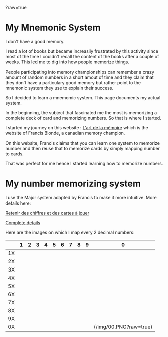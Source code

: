 ?raw=true
# My Mnemonic System

I don't have a good memory.

I read a lot of books but became increasily frustrated by this activity since most of the time I couldn't recall the content of the books after a couple of weeks. This led me to dig into how people memorize things. 

People participating into memory championships can remember a crazy amount of random numbers in a short amout of time and they claim that they don't have a particulary good memory but rather point to the mnemonic system they use to explain their success.

So I decided to learn a mnemomic system. This page documents my actual system.

In the beginning, the subject that fascinated me the most is memorizing a complete deck of card and memorizing numbers. So that is where I started.

I started my journey on this website : [L'art de la mémoire](https://www.artdelamemoire.org/) which is the website of Francis Blonde, a canadian memory champion.

On this website, Francis claims that you can learn one system to memorize number and then reuse that to memorize cards by simply mapping number to cards.

That was perfect for me hence I started learning how to memorize numbers.

# My number memorizing system
I use the Major system adapted by Francis to make it more intuitive. More details here:

[Retenir des chiffres et des cartes à jouer ](https://www.artdelamemoire.org/retenir-des-chiffres-et-des-cartes-jouer/)

[Complete details](https://docs.google.com/document/d/1QAW72GMid9hW5Os9eqFGvybI4QeiUKoVfiUR5uXqORY/edit?usp=sharing) 

Here are the images on which I map every 2 decimal numbers:

|   	  | 1 	|  2 	| 3  	| 4  	| 5  	| 6  	| 7  	| 8  	| 9  	| 0  	|
|---	  |---	|---	|---	|---	|---	|---	|---	|---	|---	|---	|
|  1X 	|   	|   	|   	|   	|   	|   	|   	|   	|   	|   	|
|  2X	  |   	|   	|   	|   	|   	|   	|   	|   	|   	|   	|
|  3X 	|   	|   	|   	|   	|   	|   	|   	|   	|   	|   	|
|  4X 	|   	|   	|   	|   	|   	|   	|   	|   	|   	|   	|
|  5X 	|   	|   	|   	|   	|   	|   	|   	|   	|   	|   	|
|  6X	  |   	|   	|   	|   	|   	|   	|   	|   	|   	|   	|
|  7X 	|   	|   	|   	|   	|   	|   	|   	|   	|   	|   	|
|  8X 	|   	|   	|   	|   	|   	|   	|   	|   	|   	|   	|
|  9X 	|   	|   	|   	|   	|   	|   	|   	|   	|   	|   	|
|  0X   |   	|   	|   	|   	|   	|   	|   	|   	|   	|   (/img/00.PNG?raw=true) 
